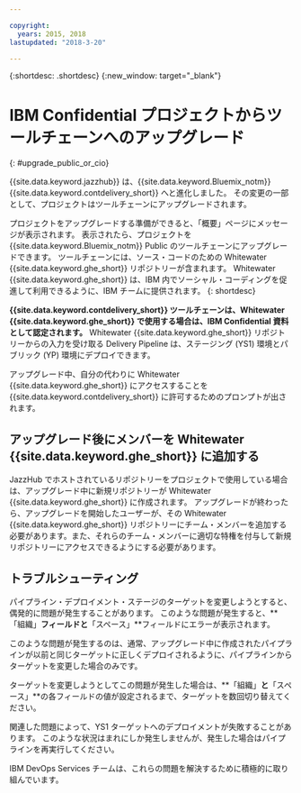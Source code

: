 ```yaml
---

copyright:
  years: 2015, 2018
lastupdated: "2018-3-20"

---
```


{:shortdesc: .shortdesc}
{:new_window: target="_blank"}

# IBM Confidential プロジェクトからツールチェーンへのアップグレード 
{: #upgrade_public_or_cio}

{{site.data.keyword.jazzhub}} は、{{site.data.keyword.Bluemix_notm}} {{site.data.keyword.contdelivery_short}} へと進化しました。 その変更の一部として、プロジェクトはツールチェーンにアップグレードされます。

プロジェクトをアップグレードする準備ができると、「概要」ページにメッセージが表示されます。 表示されたら、プロジェクトを {{site.data.keyword.Bluemix_notm}} Public のツールチェーンにアップグレードできます。 ツールチェーンには、ソース・コードのための Whitewater {{site.data.keyword.ghe_short}} リポジトリーが含まれます。 Whitewater {{site.data.keyword.ghe_short}} は、IBM 内でソーシャル・コーディングを促進して利用できるように、IBM チームに提供されます。 
{: shortdesc}

**{{site.data.keyword.contdelivery_short}} ツールチェーンは、Whitewater {{site.data.keyword.ghe_short}} で使用する場合は、IBM Confidential 資料として認定されます。** Whitewater {{site.data.keyword.ghe_short}} リポジトリーからの入力を受け取る Delivery Pipeline は、ステージング (YS1) 環境とパブリック (YP) 環境にデプロイできます。

アップグレード中、自分の代わりに Whitewater {{site.data.keyword.ghe_short}} にアクセスすることを {{site.data.keyword.contdelivery_short}} に許可するためのプロンプトが出されます。

## アップグレード後にメンバーを Whitewater {{site.data.keyword.ghe_short}} に追加する

JazzHub でホストされているリポジトリーをプロジェクトで使用している場合は、アップグレード中に新規リポジトリーが Whitewater {{site.data.keyword.ghe_short}} に作成されます。 アップグレードが終わったら、アップグレードを開始したユーザーが、その Whitewater {{site.data.keyword.ghe_short}} リポジトリーにチーム・メンバーを追加する必要があります。また、それらのチーム・メンバーに適切な特権を付与して新規リポジトリーにアクセスできるようにする必要があります。

## トラブルシューティング

パイプライン・デプロイメント・ステージのターゲットを変更しようとすると、偶発的に問題が発生することがあります。 このような問題が発生すると、**「組織」**フィールドと**「スペース」**フィールドにエラーが表示されます。

このような問題が発生するのは、通常、アップグレード中に作成されたパイプラインが以前と同じターゲットに正しくデプロイされるように、パイプラインからターゲットを変更した場合のみです。

ターゲットを変更しようとしてこの問題が発生した場合は、**「組織」**と**「スペース」**の各フィールドの値が設定されるまで、ターゲットを数回切り替えてください。

関連した問題によって、YS1 ターゲットへのデプロイメントが失敗することがあります。 このような状況はまれにしか発生しませんが、発生した場合はパイプラインを再実行してください。

IBM DevOps Services チームは、これらの問題を解決するために積極的に取り組んでいます。
